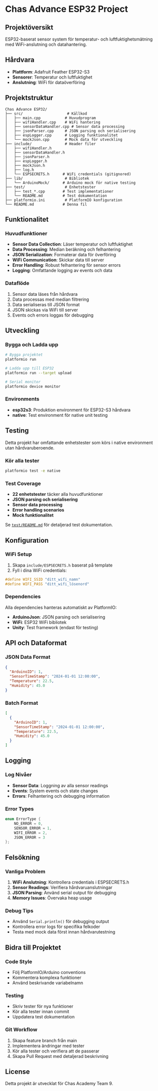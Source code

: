 # Chas Advance ESP32 Project

## Projektöversikt
ESP32-baserat sensor system för temperatur- och luftfuktighetsmätning med WiFi-anslutning och datahantering.

## Hårdvara
- **Plattform**: Adafruit Feather ESP32-S3
- **Sensorer**: Temperatur och luftfuktighet
- **Anslutning**: WiFi för dataöverföring

## Projektstruktur

```
Chas Advance ESP32/
├── src/                    # Källkod
│   ├── main.cpp           # Huvudprogram
│   ├── wifiHandler.cpp    # WiFi hantering
│   ├── sensorDataHandler.cpp # Sensor data processing
│   ├── jsonParser.cpp     # JSON parsing och serialisering
│   ├── espLogger.cpp      # Logging funktionalitet
│   └── mockJson.cpp       # Mock data för utveckling
├── include/               # Header filer
│   ├── wifiHandler.h
│   ├── sensorDataHandler.h
│   ├── jsonParser.h
│   ├── espLogger.h
│   ├── mockJson.h
│   ├── log.h
│   └── ESPSECRETS.h      # WiFi credentials (gitignored)
├── lib/                   # Bibliotek
│   └── ArduinoMock/      # Arduino mock för native testing
├── test/                  # Enhetstester
│   ├── test_*.cpp        # Test implementationer
│   └── README.md         # Test dokumentation
├── platformio.ini         # PlatformIO konfiguration
└── README.md             # Denna fil
```

## Funktionalitet

### Huvudfunktioner
- **Sensor Data Collection**: Läser temperatur och luftfuktighet
- **Data Processing**: Median beräkning och felhantering
- **JSON Serialization**: Formaterar data för överföring
- **WiFi Communication**: Skickar data till server
- **Error Handling**: Robust felhantering för sensor errors
- **Logging**: Omfattande logging av events och data

### Dataflöde
1. Sensor data läses från hårdvara
2. Data processas med median filtrering
3. Data serialiseras till JSON format
4. JSON skickas via WiFi till server
5. Events och errors loggas för debugging

## Utveckling

### Bygga och Ladda upp
```bash
# Bygga projektet
platformio run

# Ladda upp till ESP32
platformio run --target upload

# Serial monitor
platformio device monitor
```

### Environments
- **esp32s3**: Produktion environment för ESP32-S3 hårdvara
- **native**: Test environment för native unit testing

## Testing

Detta projekt har omfattande enhetstester som körs i native environment utan hårdvaruberoende.

### Kör alla tester
```bash
platformio test -e native
```

### Test Coverage
- **22 enhetstester** täcker alla huvudfunktioner
- **JSON parsing och serialisering**
- **Sensor data processing**
- **Error handling scenarios**
- **Mock funktionalitet**

Se [`test/README.md`](test/README.md) för detaljerad test dokumentation.

## Konfiguration

### WiFi Setup
1. Skapa `include/ESPSECRETS.h` baserat på template
2. Fyll i dina WiFi credentials:
```cpp
#define WIFI_SSID "ditt_wifi_namn"
#define WIFI_PASS "ditt_wifi_lösenord"
```

### Dependencies
Alla dependencies hanteras automatiskt av PlatformIO:
- **ArduinoJson**: JSON parsing och serialisering
- **WiFi**: ESP32 WiFi bibliotek
- **Unity**: Test framework (endast för testing)

## API och Dataformat

### JSON Data Format
```json
{
  "ArduinoID": 1,
  "SensorTimeStamp": "2024-01-01 12:00:00",
  "Temperature": 22.5,
  "Humidity": 45.0
}
```

### Batch Format
```json
[
  {
    "ArduinoID": 1,
    "SensorTimeStamp": "2024-01-01 12:00:00",
    "Temperature": 22.5,
    "Humidity": 45.0
  }
]
```

## Logging

### Log Nivåer
- **Sensor Data**: Loggning av alla sensor readings
- **Events**: System events och state changes
- **Errors**: Felhantering och debugging information

### Error Types
```cpp
enum ErrorType {
    NO_ERROR = 0,
    SENSOR_ERROR = 1,
    WIFI_ERROR = 2,
    JSON_ERROR = 3
};
```

## Felsökning

### Vanliga Problem
1. **WiFi Anslutning**: Kontrollera credentials i ESPSECRETS.h
2. **Sensor Readings**: Verifiera hårdvaruanslutningar
3. **JSON Parsing**: Använd serial output för debugging
4. **Memory Issues**: Övervaka heap usage

### Debug Tips
- Använd `Serial.println()` för debugging output
- Kontrollera error logs för specifika felkoder
- Testa med mock data först innan hårdvarutestning

## Bidra till Projektet

### Code Style
- Följ PlatformIO/Arduino conventions
- Kommentera komplexa funktioner
- Använd beskrivande variabelnamn

### Testing
- Skriv tester för nya funktioner
- Kör alla tester innan commit
- Uppdatera test dokumentation

### Git Workflow
1. Skapa feature branch från main
2. Implementera ändringar med tester
3. Kör alla tester och verifiera att de passerar
4. Skapa Pull Request med detaljerad beskrivning

## License
Detta projekt är utvecklat för Chas Academy Team 9.